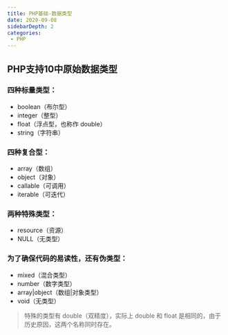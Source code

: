 ```yaml
---
title: PHP基础-数据类型
date: 2020-09-08
sidebarDepth: 2
categories:
 - PHP
---
```


## PHP支持10中原始数据类型

### 四种标量类型：

- boolean（布尔型）
- integer（整型）
- float（浮点型，也称作 double）
- string（字符串）

### 四种复合型：

- array（数组）
- object（对象）
- callable（可调用）
- iterable（可迭代）

### 两种特殊类型：

- resource（资源）
- NULL（无类型）



### 为了确保代码的易读性，还有伪类型：

- mixed（混合类型）
- number（数字类型）
- array|object（数组|对象类型）
- void（无类型）

> 特殊的类型有 double（双精度），实际上 double 和 float 是相同的，由于历史原因，这两个名称同时存在。